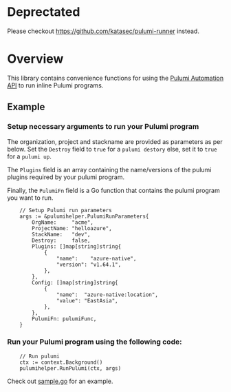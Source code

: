 # Deprectated

Please checkout https://github.com/katasec/pulumi-runner instead.


# Overview

This library contains convenience functions for using the [Pulumi Automation API](https://www.pulumi.com/docs/guides/automation-api/) to run inline Pulumi programs.

## Example

### Setup necessary arguments to run your Pulumi program

The organization, project and stackname are provided as parameters as per below. Set the `Destroy` field to `true` for a `pulumi destory` else, set it to `true` for a `pulumi up`.

The `Plugins` field is an array containing the name/versions of the pulumi plugins required by your pulumi program.

Finally, the `PulumiFn` field is a Go function that contains the pulumi program you want to run.

```
	// Setup Pulumi run parameters
	args := &pulumihelper.PulumiRunParameters{
		OrgName:     "acme",
		ProjectName: "helloazure",
		StackName:   "dev",
		Destroy:     false,
		Plugins: []map[string]string{
			{
				"name":    "azure-native",
				"version": "v1.64.1",
			},
		},
		Config: []map[string]string{
			{
				"name":  "azure-native:location",
				"value": "EastAsia",
			},
		},		
		PulumiFn: pulumiFunc,
	}
```

### Run your Pulumi program using the following code:


```
	// Run pulumi
	ctx := context.Background()
	pulumihelper.RunPulumi(ctx, args)
```

Check out [sample.go](./sample.go) for an example.